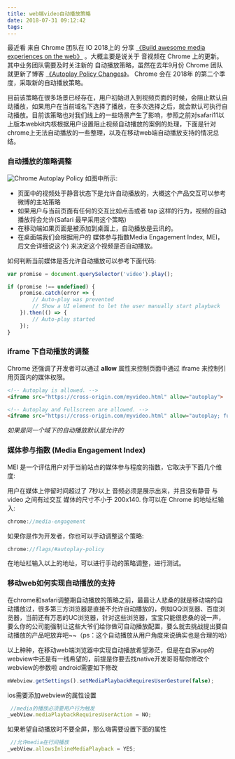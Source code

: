 ```yaml
---
title: web端video自动播放策略
date: 2018-07-31 09:12:42
tags: 
---
```

最近看 来自 Chrome 团队在 IO 2018上的 分享 [《Build awesome media experiences on the web》](https://www.youtube.com/watch?v=5azRhKsSU_M) 。大概主要是说关于 音视频在 Chrome 上的更新。其中业务团队需要及时关注新的 自动播放策略，虽然在去年9月份 Chrome 团队就更新了博客 [《Autoplay Policy Changes》](https://developers.google.com/web/updates/2017/09/autoplay-policy-changes)。 Chrome 会在 2018年 的第二个季度，采取新的自动播放策略。

目前该策略在很多场景已经存在，用户初始进入到视频页面的时候，会阻止默认自动播放，如果用户在当前域名下选择了播放，在多次选择之后，就会默认可执行自动播放。目前该策略也对我们线上的一些场景产生了影响，参照之前对safari11以上版本webkit内核根据用户设置阻止视频自动播放的案例的处理，下面是针对chrome上无法自动播放的一些整理，以及在移动web端自动播放支持的情况总结。
### 自动播放的策略调整
![Chrome Autoplay Policy](http://img1.vued.vanthink.cn/vueda728bcacf470e6922f5ba6325af54c81.png)
如图中所示:
* 页面中的视频处于静音状态下是允许自动播放的，大概这个产品交互可以参考 微博的主站策略
* 如果用户与当前页面有任何的交互比如点击或者 tap 这样的行为，视频的自动播放将会允许(Safari 最早采用这个策略)
* 在移动端如果页面是被添加到桌面上，自动播放是云讯的。
* 在桌面端我们会根据用户的 媒体参与指数Media Engagement Index, MEI，后文会详细说这个) 来决定这个视频是否自动播放。

如何判断当前媒体是否允许自动播放可以参考下面代码:
```javascript
var promise = document.querySelector('video').play();

if (promise !== undefined) {  
    promise.catch(error => {
        // Auto-play was prevented
        // Show a UI element to let the user manually start playback
    }).then(() => {
        // Auto-play started
    });
}
```
### iframe 下自动播放的调整
Chrome 还强调了开发者可以通过 **allow** 属性来控制页面中通过 iframe 来控制引用页面内的媒体权限。
```html
<!-- Autoplay is allowed. -->  
<iframe src="https://cross-origin.com/myvideo.html" allow="autoplay">

<!-- Autoplay and Fullscreen are allowed. -->  
<iframe src="https://cross-origin.com/myvideo.html" allow="autoplay; fullscreen">  
```
*如果是同一个域下的自动播放默认是允许的*

### 媒体参与指数 (Media Engagement Index)
MEI 是一个评估用户对于当前站点的媒体参与程度的指数，它取决于下面几个维度:

用户在媒体上停留时间超过了 7秒以上
音频必须是展示出来，并且没有静音
与 video 之间有过交互
媒体的尺寸不小于 200x140.
你可以在 Chrome 的地址栏输入:
```javascript
chrome://media-engagement
```
如果你是作为开发者，你也可以手动调整这个策略:
```javascript
chrome://flags/#autoplay-policy  
```
在地址栏输入以上的地址，可以进行手动的策略调整，进行测试。
### 移动web如何实现自动播放的支持
在chrome和safari调整期自动播放的策略之前，最最让人悲桑的就是移动端的自动播放过，很多第三方浏览器是直接不允许自动播放的，例如QQ浏览器、百度浏览器，当前还有万恶的UC浏览器，针对这些浏览器，宝宝只能很悲桑的说一声，要么你的公司能强制让这些大爷们给你做可自动播放配置，要么就去挑战提出要自动播放的产品吧放弃吧~~（ps：这个自动播放从用户角度来说确实也是合理的哈）
    
以上种种，在移动web端浏览器中实现自动播放希望渺茫，但是在自家app的webview中还是有一线希望的，前提是你要去找native开发哥哥帮你修改个webview的参数啦
android需要如下修改
```javascript
mWebview.getSettings().setMediaPlaybackRequiresUserGesture(false);
```
ios需要添加webview的属性设置
```javascript
 //media的播放必须要用户行为触发
_webView.mediaPlaybackRequiresUserAction = NO;
```
如果希望自动播放时不要全屏，那么嗨需要设置下面的属性
```javascript
 //允许media在行间播放
_webView.allowsInlineMediaPlayback = YES;
```